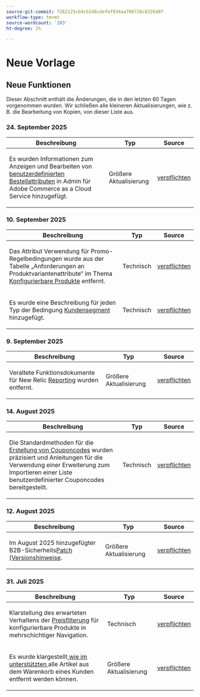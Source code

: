 ```yaml
---
source-git-commit: 7262125cb9cb246cdefef934aa708726c832648f
workflow-type: tm+mt
source-wordcount: '203'
ht-degree: 2%

---
```

# Neue Vorlage

## Neue Funktionen

Dieser Abschnitt enthält die Änderungen, die in den letzten 60 Tagen vorgenommen wurden. Wir schließen alle kleineren Aktualisierungen, wie z. B. die Bearbeitung von Kopien, von dieser Liste aus.

### &#x200B;24. September 2025

<table style="table-layout:auto;">
  <thead>
    <tr>
      <th>Beschreibung</th>
      <th>Typ</th>
      <th>Source</th>
    </tr>
  </thead>
  <tbody>
    <tr>
      <td><p>Es wurden Informationen zum Anzeigen und Bearbeiten von <a href="https://experienceleague.adobe.com/en/docs/commerce-admin/stores-sales/order-management/orders/order-processing#custom-order-attributes">benutzerdefinierten Bestellattributen</a> in Admin für Adobe Commerce as a Cloud Service hinzugefügt.</p>
</td>
      <td>
        Größere Aktualisierung
      </td>
      <td><a href="https://github.com/AdobeDocs/commerce-admin.en/commit/68c4c836d0e6dfff1f397dcc93368f8daac774f3">verpflichten</a></td>
    </tr>
  </tbody>
</table>

### &#x200B;10. September 2025

<table style="table-layout:auto;">
  <thead>
    <tr>
      <th>Beschreibung</th>
      <th>Typ</th>
      <th>Source</th>
    </tr>
  </thead>
  <tbody>
    <tr>
      <td><p>Das Attribut Verwendung für Promo-Regelbedingungen wurde aus der Tabelle „Anforderungen an Produktvariantenattribute“ im Thema <a href="https://experienceleague.adobe.com/en/docs/commerce-admin/catalog/products/types/product-create-configurable#product-variation-attribute-requirements">Konfigurierbare Produkte</a> entfernt.</p>
</td>
      <td>
        Technisch
      </td>
      <td><a href="https://github.com/AdobeDocs/commerce-admin.en/commit/7035acbe2b974ab8bdb4904e769856f0646211ea">verpflichten</a></td>
    </tr>
    <tr>
      <td><p>Es wurde eine Beschreibung für jeden Typ der Bedingung <a href="https://experienceleague.adobe.com/en/docs/commerce-admin/customers/segments/customer-segment-create">Kundensegment</a> hinzugefügt.</p>
</td>
      <td>
        Technisch
      </td>
      <td><a href="https://github.com/AdobeDocs/commerce-admin.en/commit/3caa8f3067d534d46e4dafb5731df200723216f8">verpflichten</a></td>
    </tr>
  </tbody>
</table>

### &#x200B;9. September 2025

<table style="table-layout:auto;">
  <thead>
    <tr>
      <th>Beschreibung</th>
      <th>Typ</th>
      <th>Source</th>
    </tr>
  </thead>
  <tbody>
    <tr>
      <td><p>Veraltete Funktionsdokumente für New Relic <a href="https://experienceleague.adobe.com/en/docs/commerce-admin/start/reporting/new-relic-reporting">Reporting</a> wurden entfernt.</p>
</td>
      <td>
        Größere Aktualisierung
      </td>
      <td><a href="https://github.com/AdobeDocs/commerce-admin.en/commit/066bcb5b86cfcf5ecb8a6384e6023fd839c4dfcb">verpflichten</a></td>
    </tr>
  </tbody>
</table>

### &#x200B;14. August 2025

<table style="table-layout:auto;">
  <thead>
    <tr>
      <th>Beschreibung</th>
      <th>Typ</th>
      <th>Source</th>
    </tr>
  </thead>
  <tbody>
    <tr>
      <td><p>Die Standardmethoden für die <a href="https://experienceleague.adobe.com/en/docs/commerce-admin/marketing/promotions/cart-rules/price-rules-cart-coupon">Erstellung von Couponcodes</a> wurden präzisiert und Anleitungen für die Verwendung einer Erweiterung zum Importieren einer Liste benutzerdefinierter Couponcodes bereitgestellt.</p>
</td>
      <td>
        Technisch
      </td>
      <td><a href="https://github.com/AdobeDocs/commerce-admin.en/commit/95e0223bb211b03a9c9ede7b53372c33cad65885">verpflichten</a></td>
    </tr>
  </tbody>
</table>

### &#x200B;12. August 2025

<table style="table-layout:auto;">
  <thead>
    <tr>
      <th>Beschreibung</th>
      <th>Typ</th>
      <th>Source</th>
    </tr>
  </thead>
  <tbody>
    <tr>
      <td><p>Im August 2025 hinzugefügter B2B-Sicherheits<a href="https://experienceleague.adobe.com/en/docs/commerce-admin/b2b/release-notes">Patch (Versionshinweise</a>.</p>
</td>
      <td>
        Größere Aktualisierung
      </td>
      <td><a href="https://github.com/AdobeDocs/commerce-admin.en/commit/0ff127d55e62cc13241d9b6285f36a1bb56d8162">verpflichten</a></td>
    </tr>
  </tbody>
</table>

### &#x200B;31. Juli 2025

<table style="table-layout:auto;">
  <thead>
    <tr>
      <th>Beschreibung</th>
      <th>Typ</th>
      <th>Source</th>
    </tr>
  </thead>
  <tbody>
    <tr>
      <td><p>Klarstellung des erwarteten Verhaltens der <a href="https://experienceleague.adobe.com/en/docs/commerce-admin/catalog/catalog/navigation/navigation-layered#price-navigation">Preisfilterung</a> für konfigurierbare Produkte in mehrschichtiger Navigation.</p>
</td>
      <td>
        Technisch
      </td>
      <td><a href="https://github.com/AdobeDocs/commerce-admin.en/commit/3227227b6cf4f159b40fda8a5a165a7097f8a0bd">verpflichten</a></td>
    </tr>
    <tr>
      <td><p>Es wurde klargestellt<a href="https://experienceleague.adobe.com/en/docs/commerce-admin/stores-sales/point-of-purchase/assist/shopping-assisted-cart-manage"> wie im unterstützten </a> alle Artikel aus dem Warenkorb eines Kunden entfernt werden können.</p>
</td>
      <td>
        Größere Aktualisierung
      </td>
      <td><a href="https://github.com/AdobeDocs/commerce-admin.en/commit/193248c1fce55c950b22ec8d86613d23be1ead11">verpflichten</a></td>
    </tr>
  </tbody>
</table>
